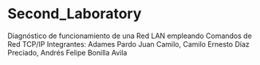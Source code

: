 # Second_Laboratory
Diagnóstico de funcionamiento de una Red LAN empleando Comandos de Red TCP/IP
Integrantes: Adames Pardo Juan Camilo, Camilo Ernesto Díaz Preciado, Andrés Felipe Bonilla Avila
